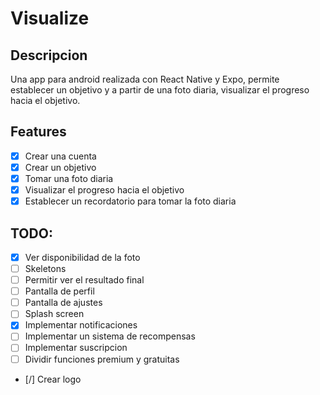 # Visualize

## Descripcion

Una app para android realizada con React Native y Expo, permite establecer un objetivo y a partir de una foto diaria, visualizar el progreso hacia el objetivo.

## Features

- [x] Crear una cuenta
- [x] Crear un objetivo
- [x] Tomar una foto diaria
- [x] Visualizar el progreso hacia el objetivo
- [x] Establecer un recordatorio para tomar la foto diaria

## TODO:

- [x] Ver disponibilidad de la foto
- [ ] Skeletons
- [ ] Permitir ver el resultado final
- [ ] Pantalla de perfil
- [ ] Pantalla de ajustes
- [ ] Splash screen
- [x] Implementar notificaciones
- [ ] Implementar un sistema de recompensas
- [ ] Implementar suscripcion
- [ ] Dividir funciones premium y gratuitas
- [/] Crear logo
